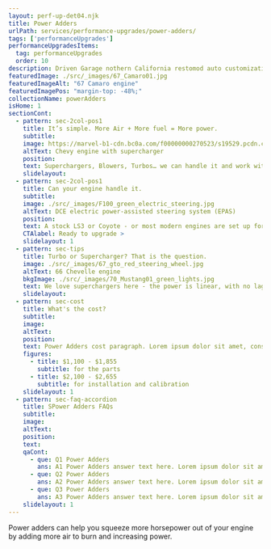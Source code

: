 ```yaml
---
layout: perf-up-det04.njk
title: Power Adders
urlPath: services/performance-upgrades/power-adders/
tags: ['performanceUpgrades']
performanceUpgradesItems:
  tag: performanceUpgrades
  order: 10
description: Driven Garage nothern California restomod auto customization and repair shop
featuredImage: ./src/_images/67_Camaro01.jpg
featuredImageAlt: "67 Camaro engine"
featuredImagePos: "margin-top: -48%;"
collectionName: powerAdders
isHome: 1
sectionCont:
  - pattern: sec-2col-pos1
    title: It’s simple. More Air + More fuel = More power.
    subtitle: 
    image: https://marvel-b1-cdn.bc0a.com/f00000000270523/s19529.pcdn.co/wp-content/uploads/2021/06/DSC0276.jpg
    altText: Chevy engine with supercharger
    position: 
    text: Superchargers, Blowers, Turbos… we can handle it and work with many manufacturers of these components to add to your build. If your bottom end is up to it - let’s bolt on some power!
    slidelayout:
  - pattern: sec-2col-pos1
    title: Can your engine handle it.
    subtitle: 
    image: ./src/_images/F100_green_electric_steering.jpg
    altText: DCE electric power-assisted steering system (EPAS)
    position: 
    text: A stock LS3 or Coyote - or most modern engines are set up form the factory for boost - but there are limits.
    CTAlabel: Ready to upgrade >
    slidelayout: 1
  - pattern: sec-tips
    title: Turbo or Supercharger? That is the question.
    image: ./src/_images/67_gto_red_steering_wheel.jpg
    altText: 66 Chevelle engine
    bkgImage: ./src/_images/70_Mustang01_green_lights.jpg
    text: We love superchargers here - the power is linear, with no lag from turbo spool-up. But the turbo vs supercharger question really lies in the engine application - and the goals for the build. Looking for streetable boost? In most cases a supercharger (or blower) fits the bill. Looking for power on the top end? A turbo might be the way to go. There is no right or wrong answer.
    slidelayout:
  - pattern: sec-cost
    title: What's the cost?
    subtitle: 
    image:
    altText:
    position:
    text: Power Adders cost paragraph. Lorem ipsum dolor sit amet, consectetur adipiscing elit. Cras vitae dolor id enim iaculis bibendum. Fusce ut pellentesque erat. Nunc vitae viverra massa. Duis placerat a augue in eleifend. Pellentesque ut neque ex. Ut non nisi ultrices, tincidunt nunc vitae, tincidunt orci. Donec cursus sagittis felis sed tempus. Ut et viverra arcu.
    figures:
      - title: $1,100 - $1,855
        subtitle: for the parts
      - title: $2,100 - $2,655
        subtitle: for installation and calibration
    slidelayout: 1
  - pattern: sec-faq-accordion
    title: SPower Adders FAQs
    subtitle: 
    image: 
    altText: 
    position: 
    text: 
    qaCont:
      - que: Q1 Power Adders
        ans: A1 Power Adders answer text here. Lorem ipsum dolor sit amet, consectetur adipiscing elit. Cras vitae dolor id enim iaculis bibendum. Fusce ut pellentesque erat.
      - que: Q2 Power Adders
        ans: A2 Power Adders answer text here. Lorem ipsum dolor sit amet, consectetur adipiscing elit. Cras vitae dolor id enim iaculis bibendum. Fusce ut pellentesque erat.
      - que: Q3 Power Adders
        ans: A3 Power Adders answer text here. Lorem ipsum dolor sit amet, consectetur adipiscing elit. Cras vitae dolor id enim iaculis bibendum. Fusce ut pellentesque erat.
    slidelayout: 1
---
```


Power adders can help you squeeze more horsepower out of your engine by adding more air to burn and increasing power.
